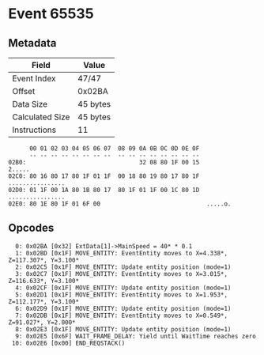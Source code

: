 # Event 65535

## Metadata

| Field           | Value    |
|-----------------|----------|
| Event Index     | 47/47    |
| Offset          | 0x02BA   |
| Data Size       | 45 bytes |
| Calculated Size | 45 bytes |
| Instructions    | 11       |

```
      00 01 02 03 04 05 06 07  08 09 0A 0B 0C 0D 0E 0F
      -- -- -- -- -- -- -- --  -- -- -- -- -- -- -- --
02B0:                                32 08 80 1F 00 15            2.....
02C0: 80 16 80 17 80 1F 01 1F  00 18 80 19 80 17 80 1F  ................
02D0: 01 1F 00 1A 80 1B 80 17  80 1F 01 1F 00 1C 80 1D  ................
02E0: 80 1E 80 1F 01 6F 00                              .....o.         
```

## Opcodes

```
  0: 0x02BA [0x32] ExtData[1]->MainSpeed = 40* * 0.1
  1: 0x02BD [0x1F] MOVE_ENTITY: EventEntity moves to X=4.338*, Z=117.307*, Y=3.100*
  2: 0x02C5 [0x1F] MOVE_ENTITY: Update entity position (mode=1)
  3: 0x02C7 [0x1F] MOVE_ENTITY: EventEntity moves to X=3.015*, Z=116.633*, Y=3.100*
  4: 0x02CF [0x1F] MOVE_ENTITY: Update entity position (mode=1)
  5: 0x02D1 [0x1F] MOVE_ENTITY: EventEntity moves to X=1.953*, Z=112.177*, Y=3.100*
  6: 0x02D9 [0x1F] MOVE_ENTITY: Update entity position (mode=1)
  7: 0x02DB [0x1F] MOVE_ENTITY: EventEntity moves to X=0.549*, Z=91.027*, Y=2.000*
  8: 0x02E3 [0x1F] MOVE_ENTITY: Update entity position (mode=1)
  9: 0x02E5 [0x6F] WAIT_FRAME_DELAY: Yield until WaitTime reaches zero
 10: 0x02E6 [0x00] END_REQSTACK()
```
